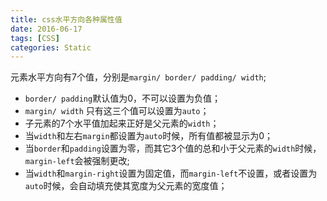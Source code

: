 ```yaml
---
title: css水平方向各种属性值
date: 2016-06-17
tags: [CSS]
categories: Static
---
```


元素水平方向有7个值，分别是`margin/ border/ padding/ width`;
- `border/ padding`默认值为0，不可以设置为负值；
- `margin/ width` 只有这三个值可以设置为`auto`；
- 子元素的7个水平值加起来正好是父元素的`width`；
- 当`width`和左右`margin`都设置为`auto`时候，所有值都被显示为0；
- 当`border`和`padding`设置为零，而其它3个值的总和小于父元素的`width`时候，`margin-left`会被强制更改;
- 当`width`和`margin-right`设置为固定值，而`margin-left`不设置，或者设置为`auto`时候，会自动填充使其宽度为父元素的宽度值；